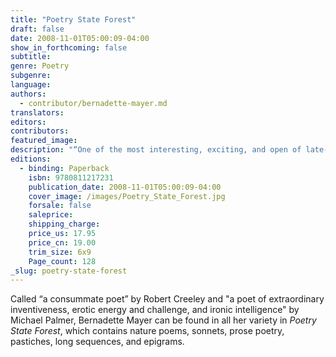 ```yaml
---
title: "Poetry State Forest"
draft: false
date: 2008-11-01T05:00:09-04:00
show_in_forthcoming: false
subtitle:
genre: Poetry
subgenre:
language:
authors:
  - contributor/bernadette-mayer.md
translators:
editors:
contributors:
featured_image:
description: "“One of the most interesting, exciting, and open of late-20th century experimental poets.”—Tom Clark, San Francisco Chronicle "
editions:
  - binding: Paperback
    isbn: 9780811217231
    publication_date: 2008-11-01T05:00:09-04:00
    cover_image: /images/Poetry_State_Forest.jpg
    forsale: false
    saleprice:
    shipping_charge:
    price_us: 17.95
    price_cn: 19.00
    trim_size: 6x9
    Page_count: 128
_slug: poetry-state-forest
---
```


Called “a consummate poet” by Robert Creeley and "a poet of extraordinary inventiveness, erotic energy and challenge, and ironic intelligence" by Michael Palmer, Bernadette Mayer can be found in all her variety in _Poetry State Forest_, which contains nature poems, sonnets, prose poetry, pastiches, long sequences, and epigrams.

